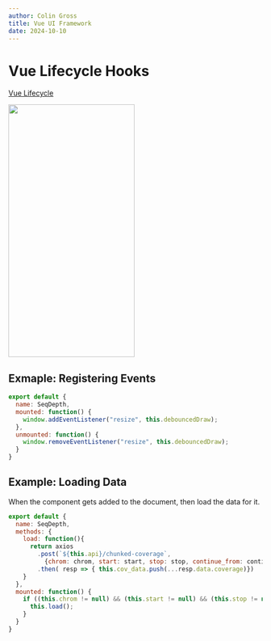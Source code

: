 ```yaml
---
author: Colin Gross
title: Vue UI Framework
date: 2024-10-10
---
```


# Vue Lifecycle Hooks

<style>
  img[src$="#lcycle"]{
    width: 250px;
    height: 500px;
  }
</style>
[Vue Lifecycle](https://vuejs.org/guide/essentials/lifecycle.html)

![](https://vuejs.org/assets/lifecycle.MuZLBFAS.png#lcycle)

## Exmaple: Registering Events
```js
export default {
  name: SeqDepth,
  mounted: function() {
    window.addEventListener("resize", this.debouncedDraw);
  },
  unmounted: function() {
    window.removeEventListener("resize", this.debouncedDraw);
  }
}
```

## Example: Loading Data
When the component gets added to the document, then load the data for it.

```js
export default {
  name: SeqDepth,
  methods: {
    load: function(){
      return axios
        .post(`${this.api}/chunked-coverage`,
          {chrom: chrom, start: start, stop: stop, continue_from: continue_from})
        .then( resp => { this.cov_data.push(...resp.data.coverage)})
    }
  },
  mounted: function() {
    if ((this.chrom != null) && (this.start != null) && (this.stop != null)) {
      this.load();
    }
  }
}
```
